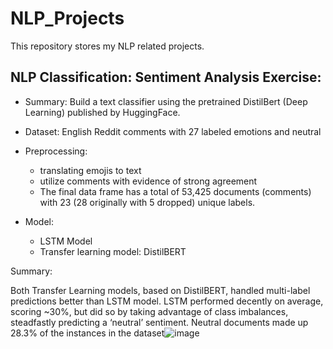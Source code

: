 # NLP_Projects

This repository stores my NLP related projects.

## NLP Classification: Sentiment Analysis Exercise:

- Summary:
Build a text classifier using the pretrained DistilBert (Deep Learning) published by HuggingFace.

- Dataset:
English Reddit comments with 27 labeled emotions and neutral

- Preprocessing:
  - translating emojis to text
  - utilize comments with evidence of strong agreement
  - The final data frame has a total of 53,425 documents (comments) with 23 (28 originally with 5 dropped) unique labels.
  
- Model:
  - LSTM Model
  - Transfer learning model: DistilBERT
  
 Summary:
 
 Both Transfer Learning models, based on DistilBERT, handled multi-label predictions better than LSTM model. LSTM performed decently on average, scoring ~30%, but did so by taking advantage of class imbalances, steadfastly predicting a ‘neutral’ sentiment. Neutral documents made up 28.3% of the instances in the dataset![image](https://user-images.githubusercontent.com/46760000/198363897-261a01b7-a1ee-499a-adab-e6f2a7335428.png)

  
  
